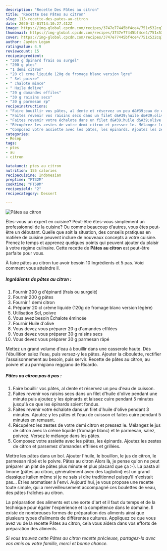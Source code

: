 ```yaml
---
description: "Recette Des Pâtes au citron"
title: "Recette Des Pâtes au citron"
slug: 113-recette-des-pates-au-citron
date: 2020-12-01T14:10:27.412Z
image: https://img-global.cpcdn.com/recipes/3747e77445bf4ce4/751x532cq70/pates-au-citron-photo-principale-de-la-recette.jpg
thumbnail: https://img-global.cpcdn.com/recipes/3747e77445bf4ce4/751x532cq70/pates-au-citron-photo-principale-de-la-recette.jpg
cover: https://img-global.cpcdn.com/recipes/3747e77445bf4ce4/751x532cq70/pates-au-citron-photo-principale-de-la-recette.jpg
author: Jayden Logan
ratingvalue: 4.9
reviewcount: 15
recipeingredient:
- "300 g dpinard frais ou surgel"
- "200 g ptes"
- "1 demi citron"
- "20 cl crme liquide 120g de fromage blanc version lgre"
- " Sel poivre"
- " chalote mince"
- " Huile dolive"
- "20 g damandes effiles"
- "30 g raisins secs"
- "30 g parmesan rp"
recipeinstructions:
- "Faire bouillir vos pâtes, al dente et réservez un peu d&#39;eau de cuisson."
- "Faites revenir vos raisins secs dans un filet d&#39;huile d&#39;olive pendant une minute puis ajoutez y les épinards et laissez cuire pendant 5 minutes jusqu&#39;à ce que les épinards soient fondus."
- "Faites revenir votre échalote dans un filet d&#39;huile d&#39;olive pendant 3 minutes. Ajoutez y les pâtes et l&#39;eau de cuisson et faites cuire pendant 5 minutes en remuant."
- "Récupérez les zestes de votre demi citron et pressez le. Mélangez le jus de citron avec la crème liquide (fromage blanc) et le parmesan, salez, poivrez. Versez le mélange dans les pâtes."
- "Composez votre assiette avec les pâtes, les épinards. Ajoutez les zestes de citron et parsemez d&#39;amandes effilées et grillées."
categories:
- Resep
tags:
- ptes
- au
- citron

katakunci: ptes au citron 
nutrition: 155 calories
recipecuisine: Indonesian
preptime: "PT32M"
cooktime: "PT59M"
recipeyield: "2"
recipecategory: Dessert

---
```



![Pâtes au citron](https://img-global.cpcdn.com/recipes/3747e77445bf4ce4/751x532cq70/pates-au-citron-photo-principale-de-la-recette.jpg)

Êtes-vous un expert en cuisine? Peut-être êtes-vous simplement un professionnel de la cuisine? Ou comme beaucoup d'autres, vous êtes peut-être un débutant. Quelle que soit la situation, des conseils pratiques en matière de cuisine peuvent inclure de nouveaux concepts à votre cuisine. Prenez le temps et apprenez quelques points qui peuvent ajouter du plaisir à votre régime culinaire. Cette recette de <strong> Pâtes au citron </strong> est peut-être parfaite pour vous.

<!--inarticleads1-->

À faire pâtes au citron tue avoir besoin 10 Ingrédients et 5 pas. Voici comment vous atteindre il.

##### Ingrédients de pâtes au citron :

1. Fournir 300 g d&#39;épinard (frais ou surgelé)
1. Fournir 200 g pâtes
1. Fournir 1 demi citron
1. Préparer 20 cl crème liquide (120g de fromage blanc version légère)
1. Utilisation  Sel, poivre
1. Vous avez besoin  Échalote émincée
1. Fournir  Huile d&#39;olive
1. Vous devez vous préparer 20 g d&#39;amandes effilées
1. Vous devez vous préparer 30 g raisins secs
1. Vous devez vous préparer 30 g parmesan râpé


Mettez un grand volume d&#39;eau à bouillir dans une casserole haute. Dès l&#39;ébullition salez l&#39;eau, puis versez-y les pâtes. Ajouter la ciboulette, rectifier l&#39;assaisonnement au besoin, puis servir. Recette de pâtes au citron, au poivre et au parmigiano reggiano de Ricardo. 

<!--inarticleads2-->

##### Pâtes au citron pas à pas :

1. Faire bouillir vos pâtes, al dente et réservez un peu d&#39;eau de cuisson.
1. Faites revenir vos raisins secs dans un filet d&#39;huile d&#39;olive pendant une minute puis ajoutez y les épinards et laissez cuire pendant 5 minutes jusqu&#39;à ce que les épinards soient fondus.
1. Faites revenir votre échalote dans un filet d&#39;huile d&#39;olive pendant 3 minutes. Ajoutez y les pâtes et l&#39;eau de cuisson et faites cuire pendant 5 minutes en remuant.
1. Récupérez les zestes de votre demi citron et pressez le. Mélangez le jus de citron avec la crème liquide (fromage blanc) et le parmesan, salez, poivrez. Versez le mélange dans les pâtes.
1. Composez votre assiette avec les pâtes, les épinards. Ajoutez les zestes de citron et parsemez d&#39;amandes effilées et grillées.


Mettre les pâtes dans un bol. Ajouter l&#39;huile, le bouillon, le jus de citron, le parmesan râpé et le poivre. Pâtes au citron Alors là, je pense qu&#39;on ne peut préparer un plat de pâtes plus minute et plus placard que ça :-). La pasta al limone (pâtes au citron, généralement avec des tagliolini) est un grand classique italien même si je ne sais si dire traditionnel puisqu&#39;il n&#39;existait pas… Et les aromatiser à l&#39;envi. Aujourd&#39;hui, je vous propose une recette toute simple, qui a merveilleusement accompagné ces boulettes de veau, des pâtes fraîches au citron. 

<!--inarticleads1-->

<p>
La préparation des aliments est une sorte d'art et il faut du temps et de la technique pour égaler l'expérience et la compétence dans le domaine. Il existe de nombreuses formes de préparation des aliments ainsi que plusieurs types d'aliments de différentes cultures. Appliquez ce que vous avez vu de la recette Pâtes au citron, cela vous aidera dans vos efforts de préparation des aliments.
</p>

<p>
<i>Si vous trouvez cette Pâtes au citron recette précieuse, partagez-la avec vos amis ou votre famille, merci et bonne chance.</i>
</p>

